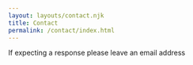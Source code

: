 ```yaml
---
layout: layouts/contact.njk
title: Contact
permalink: /contact/index.html
---
```

If expecting a response please leave an email address